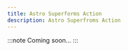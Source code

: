 ```yaml
---
title: Astro Superforms Action
description: Astro Superfroms Action
---
```


:::note
Coming soon...
:::
